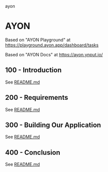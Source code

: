 ayon
# AYON

Based on "AYON Playground" at https://playground.ayon.app/dashboard/tasks

Based on "AYON Docs" at https://ayon.ynput.io/

## 100 - Introduction

See [README.md](./100/README.md)

## 200 - Requirements

See [README.md](./200/README.md)

## 300 - Building Our Application

See [README.md](./300/README.md)

## 400 - Conclusion

See [README.md](./400/README.md)
